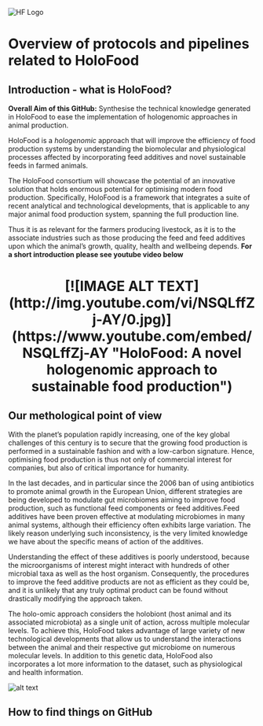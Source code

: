 ![HF Logo](https://www.holofood.eu/files/logo_only.png)
# Overview of protocols and pipelines related to HoloFood

## Introduction - what is HoloFood?
**Overall Aim of this GitHub:**
Synthesise the technical knowledge generated in HoloFood to ease the implementation of hologenomic approaches in animal production.

HoloFood is a *hologenomic* approach that will improve the efficiency of food production systems by understanding the biomolecular and physiological processes affected by incorporating feed additives and novel sustainable feeds in farmed animals.

The HoloFood consortium will showcase the potential of an innovative solution that holds enormous potential for optimising modern food production. Specifically, HoloFood is a framework that integrates a suite of recent analytical and technological developments, that is applicable to any major animal food production system, spanning the full production line.

Thus it is as relevant for the farmers producing livestock, as it is to the associate industries such as those producing the feed and feed additives upon which the animal’s growth, quality, health and wellbeing depends.
**For a short introduction please see youtube video below**
<h1 align="center">
[![IMAGE ALT TEXT](http://img.youtube.com/vi/NSQLffZj-AY/0.jpg)](https://www.youtube.com/embed/NSQLffZj-AY "HoloFood: A novel hologenomic approach to sustainable food production")
</h1>


## Our methological point of view

With the planet’s population rapidly increasing, one of the key global challenges of this century is to secure that the growing food production is performed in a sustainable fashion and with a low-carbon signature. Hence, optimising food production is thus not only of commercial interest for companies, but also of critical importance for humanity.

 In the last decades, and in particular since the 2006 ban of using antibiotics to promote animal growth in the European Union, different strategies are being developed to modulate gut microbiomes aiming to improve food production, such as functional feed components or feed additives.Feed additives have been proven effective at modulating microbiomes in many animal systems, although their efficiency often exhibits large variation. The likely reason underlying such inconsistency, is the very limited knowledge we have about the specific means of action of the additives.

 Understanding the effect of these additives is poorly understood, because the microorganisms of interest might interact with hundreds of other microbial taxa as well as the host organism. Consequently, the procedures to improve the feed additive products are not as efficient as they could be, and it is unlikely that any truly optimal product can be found without drastically modifying the approach taken.

The holo-omic approach considers the holobiont (host animal and its associated microbiota) as a single unit of action, across multiple molecular levels. ​To achieve this, HoloFood takes advantage of large variety of new technological developments that allow us to understand the interactions between the animal and their respective gut microbiome on numerous molecular levels. In addition to this genetic data, HoloFood also incorporates a lot more information to the dataset, such as physiological and health information.

![alt text](https://www.holofood.eu/files/project_rationale.png)


## How to find things on GitHub
